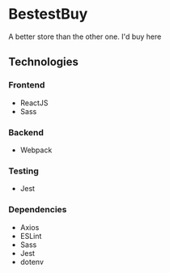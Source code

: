 # BestestBuy
A better store than the other one. I'd buy here

## Technologies

### Frontend
- ReactJS
- Sass

### Backend
- Webpack

### Testing
- Jest

### Dependencies
- Axios
- ESLint
- Sass
- Jest
- dotenv
